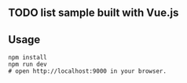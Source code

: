 TODO list sample built with Vue.js
---

## Usage

```
npm install
npm run dev
# open http://localhost:9000 in your browser.
```
